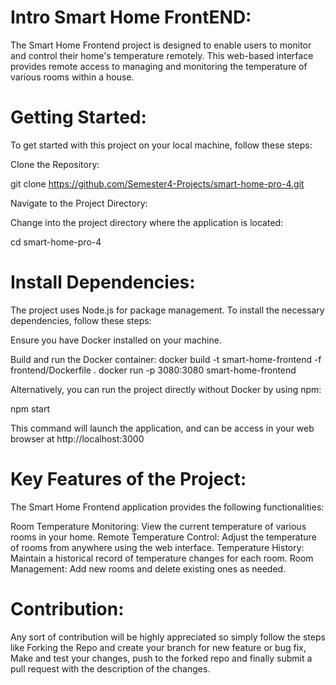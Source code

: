 # Intro Smart Home FrontEND: 

The Smart Home Frontend project is designed to enable users to monitor and control their home's temperature remotely. This web-based interface provides remote access to managing and monitoring the temperature of various rooms within a house.

# Getting Started:

To get started with this project on your local machine, follow these steps:

Clone the Repository:

git clone https://github.com/Semester4-Projects/smart-home-pro-4.git

Navigate to the Project Directory:

Change into the project directory where the application is located:

cd smart-home-pro-4

# Install Dependencies:

The project uses Node.js for package management. To install the necessary dependencies, follow these steps:

Ensure you have Docker installed on your machine.

Build and run the Docker container:
docker build -t smart-home-frontend -f frontend/Dockerfile .
docker run -p 3080:3080 smart-home-frontend

Alternatively, you can run the project directly without Docker by using npm:

npm start

This command will launch the application, and can be access  in your web browser at http://localhost:3000

# Key Features of the Project:

The Smart Home Frontend application provides the following functionalities:

Room Temperature Monitoring: View the current temperature of various rooms in your home.
Remote Temperature Control: Adjust the temperature of rooms from anywhere using the web interface.
Temperature History: Maintain a historical record of temperature changes for each room.
Room Management: Add new rooms and delete existing ones as needed.

# Contribution:

Any sort of contribution will be highly appreciated so simply follow the steps like Forking the Repo and create your branch for new feature or bug fix, Make and test your changes, push to the forked repo and finally submit a pull request with the description of the changes.

